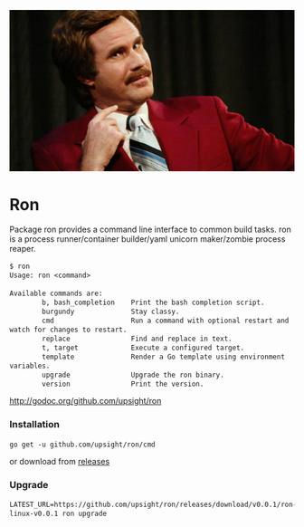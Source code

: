 ![ron](ron.jpg)

# Ron

Package ron provides a command line interface to common build tasks.
ron is a process runner/container builder/yaml unicorn maker/zombie process reaper.


	$ ron
	Usage: ron <command>

	Available commands are:
			b, bash_completion    Print the bash completion script.
			burgundy              Stay classy.
			cmd                   Run a command with optional restart and watch for changes to restart.
			replace               Find and replace in text.
			t, target             Execute a configured target.
			template              Render a Go template using environment variables.
			upgrade               Upgrade the ron binary.
			version               Print the version.

http://godoc.org/github.com/upsight/ron

### Installation

	go get -u github.com/upsight/ron/cmd

or download from [releases](https://github.com/pkar/ron/releases)

### Upgrade

	LATEST_URL=https://github.com/upsight/ron/releases/download/v0.0.1/ron-linux-v0.0.1 ron upgrade 
